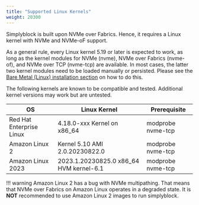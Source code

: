 ```yaml
---
title: "Supported Linux Kernels"
weight: 20300
---
```


Simplyblock is built upon NVMe over Fabrics. Hence, it requires a Linux kernel with NVMe and NVMe-oF support.

As a general rule, every Linux kernel 5.19 or later is expected to work, as long as the kernel modules for NVMe (nvme),
NVMe over Fabrics (nvme-of), and NVMe over TCP (nvme-tcp) are available. In most cases, the latter two kernel
modules need to be loaded manually or persisted. Please see
the [Bare Metal (Linux) installation section](../../deployments/baremetal/) on how to do this.

The following kernels are known to be compatible and tested. Additional kernel versions may work but are untested.

| OS                       | Linux Kernel                            | Prerequisite      |
|--------------------------|-----------------------------------------|-------------------|
| Red Hat Enterprise Linux | 4.18.0-xxx Kernel on x86_64             | modprobe nvme-tcp |
| Amazon Linux 2           | Kernel 5.10 AMI 2.0.20230822.0          | modprobe nvme-tcp |
| Amazon Linux 2023        | 2023.1.20230825.0 x86_64 HVM kernel-6.1 | modprobe nvme-tcp |

!!! warning
    Amazon Linux 2 has a bug with NVMe multipathing. That means that NVMe over Fabrics on Amazon Linux operates
    in a degraded state. It is **NOT** recommended to use Amazon Linux 2 images to run simplyblock.
